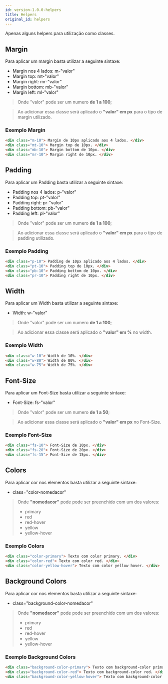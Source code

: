 ```yaml
---
id: version-1.0.0-helpers
title: Helpers
original_id: helpers
---
```

Apenas alguns helpers para utilização como classes.

## Margin

Para aplicar um margin basta utilizar a seguinte sintaxe:

- Margin nos 4 lados: m-"valor"
- Margin top: mt-"valor"
- Margin right: mr-"valor"
- Margin bottom: mb-"valor"
- Margin left: ml-"valor"

>Onde "valor" pode ser um numero **de 1 a 100**;

>Ao adicionar essa classe será aplicado o **"valor" em px** para o tipo de margin utilizado.

### Exemplo Margin
```html
<div class="m-10"> Margin de 10px aplicado aos 4 lados. </div>
<div class="mt-10"> Margin top de 10px. </div>
<div class="mb-10"> Margin bottom de 10px. </div>
<div class="mr-10"> Margin right de 10px. </div>
```

## Padding

Para aplicar um Padding basta utilizar a seguinte sintaxe:

- Padding nos 4 lados: p-"valor"
- Padding top: pt-"valor"
- Padding right: pr-"valor"
- Padding bottom: pb-"valor"
- Padding left: pl-"valor"

>Onde "valor" pode ser um numero **de 1 a 100**;

>Ao adicionar essa classe será aplicado o **"valor" em px** para o tipo de padding utilizado.

### Exemplo Padding
```html
<div class="p-10"> Padding de 10px aplicado aos 4 lados. </div>
<div class="pt-10"> Padding top de 10px. </div>
<div class="pb-10"> Padding bottom de 10px. </div>
<div class="pr-10"> Padding right de 10px. </div>
```

## Width

Para aplicar um Width basta utilizar a seguinte sintaxe:

- Width: w-"valor"

>Onde "valor" pode ser um numero **de 1 a 100**;

>Ao adicionar essa classe será aplicado o **"valor" em %** no width.

### Exemplo Width
```html
<div class="w-10"> Width de 10%. </div>
<div class="w-80"> Width de 80%. </div>
<div class="w-75"> Width de 75%. </div>
```

## Font-Size

Para aplicar um Font-Size basta utilizar a seguinte sintaxe:

- Font-Size: fs-"valor"

>Onde "valor" pode ser um numero **de 1 a 50**;

>Ao adicionar essa classe será aplicado o **"valor" em px** no Font-Size.

### Exemplo Font-Size
```html
<div class="fs-10"> Font-Size de 10px. </div>
<div class="fs-20"> Font-Size de 20px. </div>
<div class="fs-15"> Font-Size de 15px. </div>
```

## Colors

Para aplicar cor nos elementos basta utilizar a seguinte sintaxe:

- class="color-nomedacor"

>Onde **"nomedacor"** pode pode ser preenchido com um dos valores:
> - primary
> - red
> - red-hover
> - yellow
> - yellow-hover

### Exemplo Colors
```html
<div class="color-primary"> Texto com color primary. </div>
<div class="color-red"> Texto com color red. </div>
<div class="color-yellow-hover"> Texto com color yellow hover. </div>
```

## Background Colors

Para aplicar cor nos elementos basta utilizar a seguinte sintaxe:

- class="background-color-nomedacor"

>Onde **"nomedacor"** pode pode ser preenchido com um dos valores:
> - primary
> - red
> - red-hover
> - yellow
> - yellow-hover

### Exemplo Background Colors
```html
<div class="background-color-primary"> Texto com background-color primary. </div>
<div class="background-color-red"> Texto com background-color red. </div>
<div class="background-color-yellow-hover"> Texto com background-color yellow hover. </div>
```